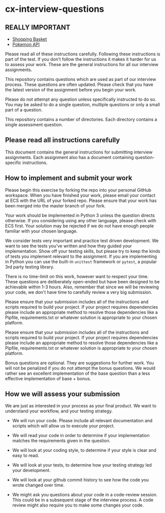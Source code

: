 # cx-interview-questions

## REALLY IMPORTANT

* [Shopping Basket](shopping_basket/assignment.md)
* [Pokemon API](pokemon_api/assignment.md)

Please read all of these instructions carefully. Following these instructions is part of the test. If you don't follow the instructions it makes it harder for us to assess your work. These are the general instructions for all our interview assignments. 

This repository contains questions which are used as part of our interview process. These questions are often updated. Please check that you have the latest version of the assignment before you begin your work.

Please do not attempt any question unless specifically instructed to do so. You may be asked to do a single question, multiple questions or only a small part of a question.

This repository contains a number of directories. Each directory contains a single assessment question.

## Please read all instructions carefully

This document contains the general instructions for submitting interview assignments. Each assignment also has a document containing question-specific instructions. 

## How to implement and submit your work

Please begin this exercise by forking the repo into your personal GitHub workspace. When you have finished your work, please email your contact at ECS with the URL of your forked repo. Please ensure that your work has been merged into the master branch of your fork.

Your work should be implemented in Python 3 unless the question directs otherwise. If you considering using any other language, please check with ECS first. Your solution may be rejected if we do not have enough people familiar with your chosen language.

We consider tests very important and practice test driven development. We want to see the tests you've written and how they guided your implementation. Show off your testing skills, but please try to keep the kinds of tests you implement relevant to the assignment. If you are implementing in Python you can use the built-in `unittest` framework or `pytest`, a popular 3rd party testing library.

There is no time-limit on this work, however want to respect your time. These questions are deliberately open-ended but have been designed to be achievable within 1-3 hours. Also, remember that since we will be reviewing your code, we don't have time to carefully review a very big submission.

Please ensure that your submission includes all of the instructions and scripts required to build your project. If your project requires dependencies please include an appropriate method to resolve those dependencies like a Pipfile, requirements.txt or whatever solution is appropriate to your chosen platform.

Please ensure that your submission includes all of the instructions and scripts required to build your project. If your project requires dependencies please include an appropriate method to resolve those dependencies like a Pipfile, requirements.txt or whatever solution is appropriate to your chosen platform.

Bonus questions are optional. They are suggestions for further work. You will not be penalized if you do not attempt the bonus questions. We would rather see an excellent implementation of the base question than a less effective implementation of base + bonus.

## How we will assess your submission

We are just as interested in your process as your final product. We want to understand your workflow, and your testing strategy.

* We will run your code. Please include all relevant documentation and scripts which will allow us to execute your project.

* We will read your code in order to determine if your implementation matches the requirements given in the question.

* We will look at your coding style, to determine if your style is clear and easy to read.

* We will look at your tests, to determine how your testing strategy led your development.

* We will look at your github commit history to see how the code you wrote changed over time.

* We might ask you questions about your code in a code-review session. This could be in a subsequent stage of the interview process. A code review might also require you to make some changes your code.
